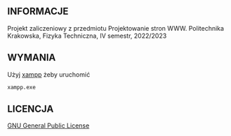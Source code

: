 ## INFORMACJE

Projekt zaliczeniowy z przedmiotu Projektowanie stron WWW. 
Politechnika Krakowska, Fizyka Techniczna, IV semestr, 2022/2023

## WYMANIA

Użyj [xampp](https://www.apachefriends.org/pl/index.html) żeby uruchomić

```bash
xampp.exe 
```

## LICENCJA
[GNU General Public License](https://www.gnu.org/licenses/gpl-3.0.html)
